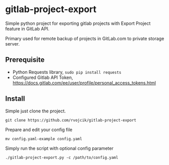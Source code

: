 # gitlab-project-export
Simple python project for exporting gitlab projects with Export Project feature in GitLab API.

Primary used for remote backup of projects in GitLab.com to private storage server.

## Prerequisite
* Python Requests library, `sudo pip install requests`
* Configured Gitlab API Token, https://docs.gitlab.com/ee/user/profile/personal_access_tokens.html

## Install

Simple just clone the project.

`git clone https://github.com/rvojcik/gitlab-project-export`

Prepare and edit your config file

`mv config.yaml-example config.yaml`

Simply run the script with optional config parameter

`./gitlab-project-export.py -c /path/to/config.yaml`

